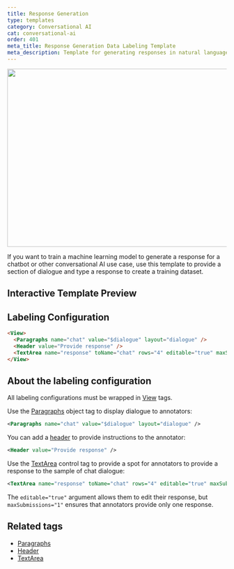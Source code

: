 ```yaml
---
title: Response Generation
type: templates
category: Conversational AI
cat: conversational-ai
order: 401
meta_title: Response Generation Data Labeling Template
meta_description: Template for generating responses in natural language understanding use cases with Label Studio for your machine learning and data science projects.
---
```


<img src="/images/templates/response-generation.png" alt="" class="gif-border" width="552px" height="408px" />

If you want to train a machine learning model to generate a response for a chatbot or other conversational AI use case, use this template to provide a section of dialogue and type a response to create a training dataset.

## Interactive Template Preview

<div id="main-preview"></div>

## Labeling Configuration

```html
<View>  
  <Paragraphs name="chat" value="$dialogue" layout="dialogue" />
  <Header value="Provide response" />
  <TextArea name="response" toName="chat" rows="4" editable="true" maxSubmissions="1" />
</View>
```

## About the labeling configuration

All labeling configurations must be wrapped in [View](/tags/view.html) tags.


Use the [Paragraphs](/tags/paragraphs.html) object tag to display dialogue to annotators:
```xml
<Paragraphs name="chat" value="$dialogue" layout="dialogue" />
```

You can add a [header](/tags/header.html) to provide instructions to the annotator:
```xml
<Header value="Provide response" />
```

Use the [TextArea](/tags/textarea.html) control tag to provide a spot for annotators to provide a response
    to the sample of chat dialogue: 
```xml
<TextArea name="response" toName="chat" rows="4" editable="true" maxSubmissions="1" />
```
The `editable="true"` argument allows them to edit their response, but `maxSubmissions="1"` ensures that annotators provide only one response.

## Related tags

- [Paragraphs](/tags/paragraphs.html)
- [Header](/tags/header.html)
- [TextArea](/tags/textarea.html)
